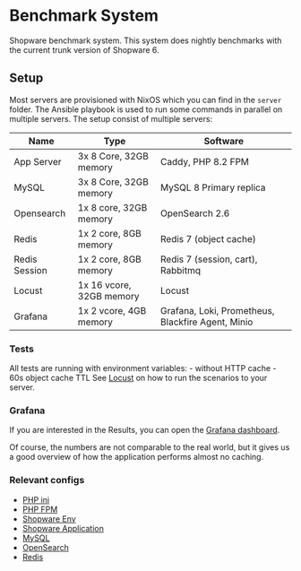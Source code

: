 # Benchmark System

Shopware benchmark system. This system does nightly benchmarks with the current trunk version of Shopware 6.

## Setup

Most servers are provisioned with NixOS which you can find in the `server` folder. 
The Ansible playbook is used to run some commands in parallel on multiple servers.
The setup consist of multiple servers:

| Name          | Type                     | Software                                          |
|---------------|--------------------------|---------------------------------------------------|
| App Server    | 3x 8 Core, 32GB memory   | Caddy, PHP 8.2 FPM                                |
| MySQL         | 3x 8 Core, 32GB memory   | MySQL 8 Primary replica                           |
| Opensearch    | 1x 8 core, 32GB memory   | OpenSearch 2.6                                    |
| Redis         | 1x 2 core, 8GB memory    | Redis 7 (object cache)                            |
| Redis Session | 1x 2 core, 8GB memory    | Redis 7 (session, cart), Rabbitmq                 |
| Locust        | 1x 16 vcore, 32GB memory | Locust                                            |
| Grafana       | 1x 2 vcore, 4GB memory   | Grafana, Loki, Prometheus, Blackfire Agent, Minio |


### Tests

All tests are running with environment variables:
    - without HTTP cache
    - 60s object cache TTL
See [Locust](https://github.com/shopware/platform/tree/trunk/src/Core/DevOps/Locust) on how to run the scenarios to your server.

### Grafana

If you are interested in the Results, you can open the [Grafana dashboard](https://grafana.sw-bench.de/d/rtrgXdxnk/locust-testruns?orgId=1).

Of course, the numbers are not comparable to the real world, but it gives us a good overview of how the application performs almost no caching.

### Relevant configs

- [PHP ini](https://github.com/shopware/shopware-benchmark/blob/main/server/app/default.nix#L11-L28)
- [PHP FPM](https://github.com/shopware/shopware-benchmark/blob/main/server/app/default.nix#L46-L55)
- [Shopware Env](https://github.com/shopware/shopware-benchmark/blob/main/roles/app/templates/.env.local.php.j2)
- [Shopware Application](https://github.com/shopware/shopware-benchmark/blob/main/roles/app/templates/shopware.yml)
- [MySQL](https://github.com/shopware/shopware-benchmark/blob/main/server/mysql/default.nix#L15-L23)
- [OpenSearch](https://github.com/shopware/shopware-benchmark/blob/main/server/elastic/default.nix#L6-L11)
- [Redis](https://github.com/shopware/shopware-benchmark/blob/main/server/redis/default.nix#L8-L20)
